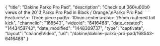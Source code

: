 {
    "title": "Dakine Parko Pro Pad",
    "description": "Check out 360\u00b0 views of the 2013 Parko Pro Pad in Black \/ Orange.\nParko Pro Pad Features:\n- Three piece pad\n- 10mm center arch\n- 25mm routered tail kick",
    "channelid": "168543",
    "videoid": "6416488",
    "date_created": "1443459743",
    "date_modified": "1448309737",
    "type": "captivate",
    "layout": "channelVideo",
    "url": "\/dakine\/dakine-parko-pro-pad\/168543-6416488"
}